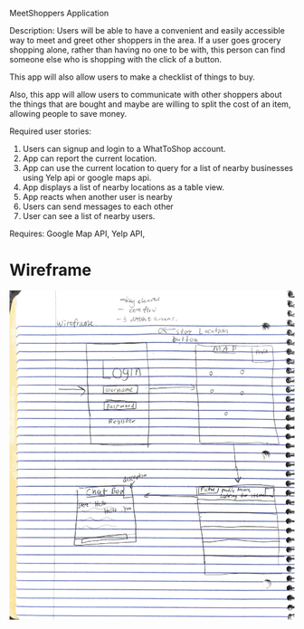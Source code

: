 MeetShoppers Application

Description:
Users will be able to have a convenient and easily accessible way to meet and greet other shoppers in the area. If a user goes grocery shopping alone, rather than having no one to be with, this person can find someone else who is shopping with the click of a button.

This app will also allow users to make a checklist of things to buy.

Also, this app will allow users to communicate with other shoppers about the things that are bought and maybe are willing to split the cost of an item, allowing people to save money.

Required user stories:
1. Users can signup and login to a WhatToShop account.
2. App can report the current location.
3. App can use the current location to query for a list of nearby businesses using Yelp api or google maps api.
4. App displays a list of nearby locations as a table  view.
5. App reacts when another user is nearby
6. Users can send messages to each other
7.  User can see a list of nearby users.


Requires:  Google Map API, Yelp API,

# Wireframe 
<img src="Scannable Document on Mar 7, 2018 at 8_24_59 PM.png" />
